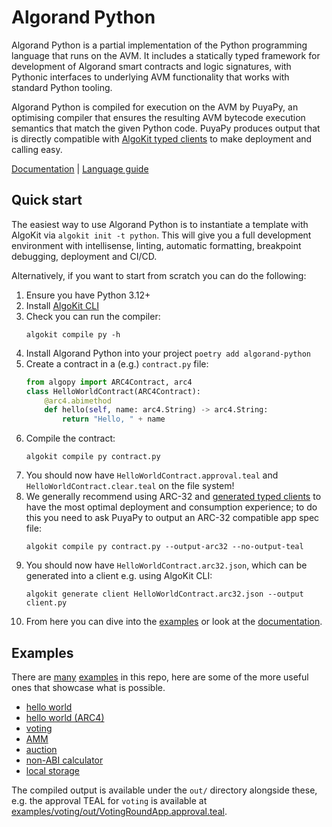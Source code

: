 # Algorand Python

Algorand Python is a partial implementation of the Python programming language that runs on the AVM. It includes a statically typed framework for development of Algorand smart contracts and logic signatures, with Pythonic interfaces to underlying AVM functionality that works with standard Python tooling.

Algorand Python is compiled for execution on the AVM by PuyaPy, an optimising compiler that ensures the resulting AVM bytecode execution semantics that match the given Python code. PuyaPy produces output that is directly compatible with [AlgoKit typed clients](https://github.com/algorandfoundation/algokit-cli/blob/main/docs/features/generate.md#1-typed-clients) to make deployment and calling easy.

[Documentation](https://algorandfoundation.github.io/puya/) | [Language guide](https://algorandfoundation.github.io/puya/language-guide.html)

## Quick start

The easiest way to use Algorand Python is to instantiate a template with AlgoKit via `algokit init -t python`. This will give you a full development environment with intellisense, linting, automatic formatting, breakpoint debugging, deployment and CI/CD.

Alternatively, if you want to start from scratch you can do the following:

1. Ensure you have Python 3.12+
2. Install [AlgoKit CLI](https://github.com/algorandfoundation/algokit-cli?tab=readme-ov-file#install)
3. Check you can run the compiler:
    ```shell
    algokit compile py -h
    ```
4. Install Algorand Python into your project `poetry add algorand-python`
5. Create a contract in a (e.g.) `contract.py` file:
    ```python
    from algopy import ARC4Contract, arc4
    class HelloWorldContract(ARC4Contract):
        @arc4.abimethod
        def hello(self, name: arc4.String) -> arc4.String:
            return "Hello, " + name
    ```
6. Compile the contract:
    ```shell
    algokit compile py contract.py
    ```
7. You should now have `HelloWorldContract.approval.teal` and `HelloWorldContract.clear.teal` on the file system!
8. We generally recommend using ARC-32 and [generated typed clients](https://github.com/algorandfoundation/algokit-cli/blob/main/docs/features/generate.md#1-typed-clients) to have the most optimal deployment and consumption experience; to do this you need to ask PuyaPy to output an ARC-32 compatible app spec file:
    ```shell
    algokit compile py contract.py --output-arc32 --no-output-teal
    ```
9. You should now have `HelloWorldContract.arc32.json`, which can be generated into a client e.g. using AlgoKit CLI:
    ```shell
    algokit generate client HelloWorldContract.arc32.json --output client.py
    ```
10. From here you can dive into the [examples](https://github.com/algorandfoundation/puya/tree/main/examples) or look at the [documentation](https://algorandfoundation.github.io/puya/).

## Examples

There are [many](https://github.com/algorandfoundation/puya/tree/main/examples) [examples](https://github.com/algorandfoundation/puya/tree/main/test_cases) in this repo, here are some of the more useful ones that showcase what
is possible.

-   [hello world](https://github.com/algorandfoundation/puya/tree/main/examples/hello_world/contract.py)
-   [hello world (ARC4)](https://github.com/algorandfoundation/puya/tree/main/examples/hello_world_arc4/contract.py)
-   [voting](https://github.com/algorandfoundation/puya/tree/main/examples/voting/voting.py)
-   [AMM](https://github.com/algorandfoundation/puya/tree/main/examples/amm/contract.py)
-   [auction](https://github.com/algorandfoundation/puya/tree/main/examples/auction/contract.py)
-   [non-ABI calculator](https://github.com/algorandfoundation/puya/tree/main/examples/calculator/contract.py)
-   [local storage](https://github.com/algorandfoundation/puya/tree/main/examples/local_state/local_state_contract.py)

The compiled output is available under the `out/` directory alongside these, e.g. the approval
TEAL for `voting` is available at [examples/voting/out/VotingRoundApp.approval.teal](https://github.com/algorandfoundation/puya/blob/main/examples/voting/out/VotingRoundApp.approval.teal).
